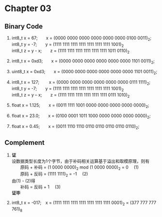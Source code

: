 # Chapter 03

## Binary Code
1) int8_t x = 67;&emsp;&emsp;x = (0000 0000 0000 0000 0000 0000 0100 0011)<sub>2</sub>;<br>
int8_t y = -7;&emsp;&emsp;y = (1111 1111 1111 1111 1111 1111 1111 1001)<sub>2</sub><br>
int8_t z = y - x;&emsp;&emsp;z = (1111 1111 1111 1111 1111 1111 1011 0110)<sub>2</sub><br>

2) int8_t x = 0xd3;&emsp;&emsp;x = (0000 0000 0000 0000 0000 0000 1101 0011)<sub>2</sub>;<br>

3)  uint8_t x = 0xd3;&emsp;&emsp;x = (0000 0000 0000 0000 0000 0000 1101 0011)<sub>2</sub>;<br>
4)  int8_t x = 127; &emsp;&emsp;x = (0000 0000 0000 0000 0000 0000 0111 1111)<sub>2</sub>;<br>
int8_t y = -7;&emsp;&emsp;y = (1111 1111 1111 1111 1111 1111 1111 1001)<sub>2</sub><br>
int8_t z = y – x;&emsp;&emsp;z = (1111 1111 1111 1111 1111 1111 0111 1010)<sub>2</sub><br>

5) float x = 1.125;&emsp;&emsp;x = (0011 1111 1001 0000 0000 0000 0000 0000)<sub>2</sub>;<br>

6) float x = 23.0;&emsp;&emsp;x = (0100 0001 1011 1000 0000 0000 0000 0000)<sub>2</sub>;<br>
   
7) float x = 0.45;&emsp;&emsp;x = (0011 1110 1110 0110 0110 0110 0110 0110)<sub>2</sub>;<br>

## Complement

1) **证**<br>
设数据类型长度为1个字节，由于补码相关运算基于溢出和取模原理，则有<br>
&emsp;&emsp;原码 + 补码 = (1 0000 0000)<sub>2</sub> mod (1 0000 0000)<sub>2</sub> = 0	&emsp;(1)<br>
&emsp;&emsp;原码 + 反码 = (1111 1111)<sub>2</sub> = -1	&emsp;(2)<br>
由(1) - (2)得<br>
&emsp;&emsp;补码 = 反码 + 1	&emsp;(3)<br>
**证毕**

1) int8_t x = -017;&emsp;x = (1111 1111 1111 1111 1111 1111 1111 0001)<sub>2</sub> = (377 777 777 761)<sub>8</sub>

